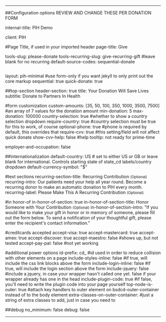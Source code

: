 ---

##Configuration options REVIEW AND CHANGE THESE PER DONATION FORM

internal-title: PIH Demo

client: PIH

#Page Title, if used in your imported header
page-title: Give

tools-slug: please-donate
tools-recurring-slug: give-recurring-gift #leave blank for no recurring
default-source-codes: sequential-donate

##
layout: pih-minimal  #use form-only if you want jekyll to only print out the core markup
sequential: true
quick-donate: true



##top-section
header-section: true
title: Your Donation Will Save Lives
subtitle: Donate to Partners In Health

#form customization
custom-amounts: [35, 50, 100, 350, 1000, 3500, 7500] #an array of 7 values for the donation amount
min-donation: 5
max-donation: 100000
country-selection: true #whether to show a country selection dropdown
require-country: true #country selection must be true for this to work, of course
optional-phone: true #phone is required by default, this overrides that
require-cvv: true #this setting/field will not affect quick donate
show-cvv-help: false #help tooltip: not ready for prime-time

employer-and-occupation: false


##internationalization
default-country: US # set to either US or GB or leave blank for international. Controls starting state of state_cd labels/country dropdown
default-currency-symbol: "$"

#text sections
recurring-section-title: Recurring Contribution <small>(Optional)</small>
recurring-intro: Our patients need your help all year round. Become a recurring donor to make an automatic donation to PIH every month.
recurring-label: Please Make This A Recurring Contribution <small>(Optional)</small>

#in honor-of
in-honor-of-section: true 
in-honor-of-section-title: Honor Someone with Your Contribution <small>(Optional)</small>
in-honor-of-section-intro: "If you would like to make your gift in honor or in memory of someone, please fill out the form below. To send a notification of your thoughtful gift, please enter the recipient's contact information."

#creditcards accepted
accept-visa: true
accept-mastercard: true
accept-amex: true
accept-discover: true
accept-maestro: false #shows up, but not tested
accept-pay-pal: false  #not yet working

#additional power options
id-prefix: cd_ #id used in order to reduce collision with other elements on a page 
include-styles-inline: false #if true, will include the css link blocks above the form
include-login-inline: false #if true, will include the login section above the form
include-jquery: false #include a jquery, in case your wrapper hasn't called one yet. false if your wrapper already has one in the head
include-plugin-code: true #if false, you'll need to write the plugin code into your page yourself
top-node-is-outer: true #attach key handlers to outer element on bsdcd-outer-container instead of to the body element
extra-classes-on-outer-container: #just a string of extra classes to add, just in case you need to

##debug
no_minimum: false
debug: false

---
